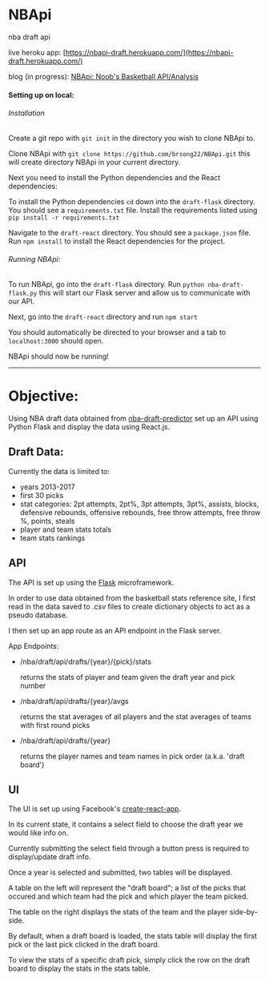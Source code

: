 # NBApi
nba draft api

live heroku app: [https://nbapi-draft.herokuapp.com/](https://nbapi-draft.herokuapp.com/)

blog (in progress): [NBApi: Noob's Basketball API/Analysis](https://medium.com/@brsong22/nbapi-noobs-basketball-api-analysis-9a7a01a03a95)

#### Setting up on local:

###### Installation
Create a git repo with ```git init``` in the directory you wish to clone NBApi to.

Clone NBApi with ```git clone https://github.com/brsong22/NBApi.git``` this will create directory NBApi in your current directory.

Next you need to install the Python dependencies and the React dependencies:

To install the Python dependencies ```cd``` down into the ```draft-flask``` directory. You should see a ```requirements.txt``` file. Install the requirements listed using ```pip install -r requirements.txt```

Navigate to the ```draft-react``` directory. You should see a ```package.json``` file. Run ```npm install``` to install the React dependencies for the project.

###### Running NBApi:
To run NBApi, go into the ```draft-flask``` directory. Run ```python nba-draft-flask.py``` this will start our Flask server and allow us to communicate with our API.

Next, go into the ```draft-react``` directory and run ```npm start```

You should automatically be directed to your browser and a tab to ```localhost:3000``` should open.

NBApi should now be running!

---

# Objective:
Using NBA draft data obtained from [nba-draft-predictor](https://github.com/brsong/nba-draft-predictor) set up an API
using Python Flask and display the data using React.js.

## Draft Data:
Currently the data is limited to:
- years 2013-2017
- first 30 picks
- stat categories: 2pt attempts, 2pt%, 3pt attempts, 3pt%, assists, blocks, defensive rebounds, offensive rebounds, free throw attempts, free throw %, points, steals
- player and team stats totals
- team stats rankings

## API

The API is set up using the [Flask](http://flask.pocoo.org/) microframework.

In order to use data obtained from the basketball stats reference site, I first read in the data saved to .csv files to create dictionary objects to act as a pseudo database.

I then set up an app route as an API endpoint in the Flask server.

App Endpoints:
- /nba/draft/api/drafts/{year}/{pick}/stats

   returns the stats of player and team given the draft year and pick number

- /nba/draft/api/drafts/{year}/avgs

   returns the stat averages of all players and the stat averages of teams with first round picks

- /nba/draft/api/drafts/{year}

   returns the player names and team names in pick order (a.k.a. 'draft board')

## UI

The UI is set up using Facebook's [create-react-app](https://github.com/facebook/create-react-app).

In its current state, it contains a select field to choose the draft year we would like info on.

Currently submitting the select field through a button press is required to display/update draft info.

Once a year is selected and submitted, two tables will be displayed.

A table on the left will represent the "draft board"; a list of the picks that occured and which team had the pick and which player the team picked.

The table on the right displays the stats of the team and the player side-by-side.

By default, when a draft board is loaded, the stats table will display the first pick or the last pick clicked in the draft board.

To view the stats of a specific draft pick, simply click the row on the draft board to display the stats in the stats table.

